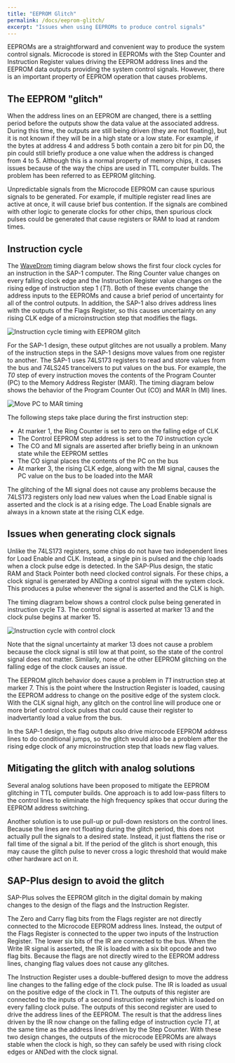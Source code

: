 ```yaml
---
title: "EEPROM Glitch"
permalink: /docs/eeprom-glitch/
excerpt: "Issues when using EEPROMs to produce control signals"
---
```


EEPROMs are a straightforward and convenient way to produce the system control signals. Microcode is stored in EEPROMs with the Step Counter and Instruction Register values driving the EEPROM address lines and the EEPROM data outputs providing the system control signals.  However, there is an important property of EEPROM operation that causes problems.

## The EEPROM "glitch"

When the address lines on an EEPROM are changed, there is a settling period before the outputs show the data value at the associated address.  During this time, the outputs are still being driven (they are not floating), but it is not known if they will be in a high state or a low state.  For example, if the bytes at address 4 and address 5 both contain a zero bit for pin D0, the pin could still briefly produce a one value when the address is changed from 4 to 5.  Although this is a normal property of memory chips, it causes issues because of the way the chips are used in TTL computer builds.  The problem has been referred to as EEPROM glitching.

Unpredictable signals from the Microcode EEPROM can cause spurious signals to be generated.  For example, if multiple register read lines are active at once, it will cause brief bus contention.  If the signals are combined with other logic to generate clocks for other chips, then spurious clock pulses could be generated that cause registers or RAM to load at random times.

## Instruction cycle

The [WaveDrom](https://wavedrom.com) timing diagram below shows the first four clock cycles for an instruction in the SAP-1 computer.  The Ring Counter value changes on every falling clock edge and the Instruction Register value changes on the rising edge of instruction step 1 (_T1_).  Both of these events change the address inputs to the EEPROMs and cause a brief period of uncertainty for all of the control outputs.  In addition, the SAP-1 also drives address lines with the outputs of the Flags Register, so this causes uncertainty on any rising CLK edge of a microinstruction step that modifies the flags.

![Instruction cycle timing with EEPROM glitch](../../assets/images/timing-glitch-first-4.png "SAP-1 instruction cycle timing showing EEPROM glitch")

For the SAP-1 design, these output glitches are not usually a problem. Many of the instruction steps in the SAP-1 designs move values from one register to another.  The SAP-1 uses 74LS173 registers to read and store values from the bus and 74LS245 tranceivers to put values on the bus. For example, the _T0_ step of every instruction moves the contents of the Program Counter (PC) to the Memory Address Register (MAR).   The timing diagram below shows the behavior of the Program Counter Out (CO) and MAR In (MI) lines.

![Move PC to MAR timing](../../assets/images/timing-glitch-pc-to-mar.png "cycle timing to move PC to MAR")

The following steps take place during the first instruction step:

* At marker 1, the Ring Counter is set to zero on the falling edge of CLK
* The Control EEPROM step address is set to the _T0_ instruction cycle
* The CO and MI signals are asserted after briefly being in an unknown state while the EEPROM settles
* The CO signal places the contents of the PC on the bus
* At marker 3, the rising CLK edge, along with the MI signal, causes the PC value on the bus to be loaded into the MAR

The glitching of the MI signal does not cause any problems because the 74LS173 registers only load new values when the Load Enable signal is asserted and the clock is at a rising edge.  The Load Enable signals are always in a known state at the rising CLK edge.

## Issues when generating clock signals

Unlike the 74LS173 registers, some chips do not have two independent lines for Load Enable and CLK.  Instead, a single pin is pulsed and the chip loads when a clock pulse edge is detected.  In the SAP-Plus design, the static RAM and Stack Pointer both need clocked control signals. For these chips, a clock signal is generated by ANDing a control signal with the system clock.  This produces a pulse whenever the signal is asserted and the CLK is high.  

The timing diagram below shows a control clock pulse being generated in instruction cycle T3.  The control signal is asserted at marker 13 and the clock pulse begins at marker 15.  

![Instruction cycle with control clock](../../assets/images/timing-glitch-control-clock.png "cycle timing with control clock")

Note that the signal uncertainty at marker 13 does not cause a problem because the clock signal is still low at that point, so the state of the control signal does not matter.  Similarly, none of the other EEPROM glitching on the falling edge of the clock causes an issue.

The EEPROM glitch behavior does cause a problem in _T1_ instruction step at marker 7. This is the point where the Instruction Register is loaded, causing the EEPROM address to change on the positive edge of the system clock.  With the CLK signal high, any glitch on the control line will produce one or more brief control clock pulses that could cause their register to inadvertantly load a value from the bus.  

In the SAP-1 design, the flag outputs also drive microcode EEPROM address lines to do conditional jumps, so the glitch would also be a problem after the rising edge clock of any microinstruction step that loads new flag values.

## Mitigating the glitch with analog solutions

Several analog solutions have been proposed to mitigate the EEPROM glitching in TTL computer builds.  One approach is to add low-pass filters to the control lines to eliminate the high frequency spikes that occur during the EEPROM address switching.

Another solution is to use pull-up or pull-down resistors on the control lines. Because the lines are not floating during the glitch period, this does not actually pull the signals to a desired state.  Instead, it just flattens the rise or fall time of the signal a bit.  If the period of the glitch is short enough, this may cause the glitch pulse to never cross a logic threshold that would make other hardware act on it.

## SAP-Plus design to avoid the glitch

SAP-Plus solves the EEPROM glitch in the digital domain by making changes
to the design of the flags and the Instruction Register.  

The Zero and Carry flag bits from the Flags register are not directly connected to the Microcode EEPROM address lines. Instead, the output of the Flags Register is connected to the upper two inputs of the Instruction Register.  The lower six bits of the IR are connected to the bus.  When the Write IR signal is asserted, the IR is loaded with a six bit opcode and two flag bits.  Because the flags are not directly wired to the EEPROM address lines, changing flag values does not cause any glitches.

The Instruction Register uses a double-buffered design to move the address line changes to the falling edge of the clock pulse.  The IR is loaded as usual on the positive edge of the clock in T1.  The outputs of this register are connected to the inputs of a second instruction register which is loaded on every falling clock pulse.  The outputs of this second register are used to drive the address lines of the EEPROM.  The result is that the address lines driven by the IR now change on the falling edge of instruction cycle _T1_, at the same time as the address lines driven by the Step Counter.  With these two design changes, the outputs of the microcode EEPROMs are always stable when the clock is high, so they can safely be used with rising clock edges or ANDed with the clock signal.
